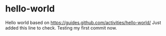 # hello-world
Hello world based on https://guides.github.com/activities/hello-world/
Just added this line to check.
Testing my first commit now.
